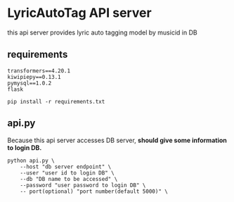 # LyricAutoTag API server
this api server provides lyric auto tagging model by musicid in DB

## requirements
```
transformers==4.20.1
kiwipiepy==0.13.1
pymysql==1.0.2
flask
```

`pip install -r requirements.txt`

## api.py
Because this api server accesses DB server, **should give some information to login DB.**

```
python api.py \
    --host "db server endpoint" \
    --user "user id to login DB" \
    --db "DB name to be accessed" \
    --password "user password to login DB" \
    -- port(optional) "port number(default 5000)" \
```